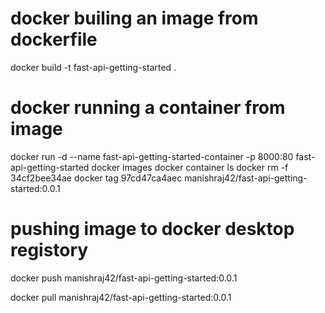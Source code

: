 # docker builing an image from dockerfile
docker build -t fast-api-getting-started .
# docker running a container from image
docker run -d --name fast-api-getting-started-container -p 8000:80 fast-api-getting-started
docker images
docker container ls
docker rm -f 34cf2bee34ae
docker tag 97cd47ca4aec manishraj42/fast-api-getting-started:0.0.1
# pushing image to docker desktop registory
docker push manishraj42/fast-api-getting-started:0.0.1 


docker pull manishraj42/fast-api-getting-started:0.0.1

